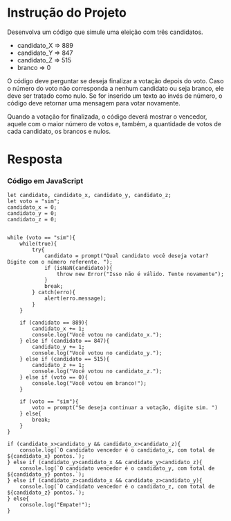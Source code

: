 # **Instrução do Projeto**
Desenvolva um código que simule uma eleição com três candidatos.
- candidato_X => 889
- candidato_Y => 847
- candidato_Z => 515
- branco => 0

O código deve perguntar se deseja finalizar a votação depois do voto. Caso o número do voto não corresponda a nenhum candidato ou seja branco, ele deve ser tratado como nulo. Se for inserido um texto ao invés de número, o código deve retornar uma mensagem para votar novamente.

Quando a votação for finalizada, o código deverá mostrar o vencedor, aquele com o maior número de votos e, também, a quantidade de votos de cada candidato, os brancos e nulos. 

# **Resposta**

### Código em JavaScript

```
let candidato, candidato_x, candidato_y, candidato_z;
let voto = "sim";
candidato_x = 0;
candidato_y = 0;
candidato_z = 0;


while (voto == "sim"){
    while(true){
        try{
            candidato = prompt("Qual candidato você deseja votar? Digite com o número referente. "); 
            if (isNaN(candidato)){
                throw new Error("Isso não é válido. Tente novamente");
            } 
            break;
        } catch(erro){
            alert(erro.message);
        }
    }

    if (candidato == 889){
        candidato_x += 1;
        console.log("Você votou no candidato_x.");
    } else if (candidato == 847){
        candidato_y += 1;
        console.log("Você votou no candidato_y.");
    } else if (candidato == 515){
        candidato_z += 1;
        console.log("Você votou no candidato_z.");
    } else if (voto == 0){
        console.log("Você votou em branco!");
    }
    
    if (voto == "sim"){
        voto = prompt("Se deseja continuar a votação, digite sim. ")
    } else{
        break;
    }
}

if (candidato_x>candidato_y && candidato_x>candidato_z){
    console.log(`O candidato vencedor é o candidato_x, com total de ${candidato_x} pontos.`);
} else if (candidato_y>candidato_x && candidato_y>candidato_z){
    console.log(`O candidato vencedor é o candidato_y, com total de ${candidato_y} pontos.`);
} else if (candidato_z>candidato_x && candidato_z>candidato_y){
    console.log(`O candidato vencedor é o candidato_z, com total de ${candidato_z} pontos.`);
} else{
    console.log("Empate!");
}

```
